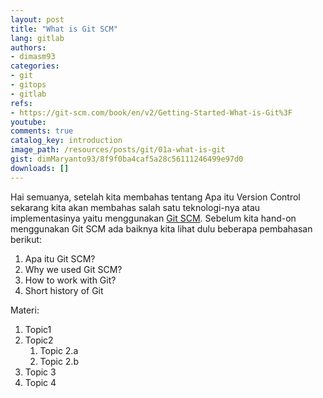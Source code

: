 ```yaml
---
layout: post
title: "What is Git SCM"
lang: gitlab
authors:
- dimasm93
categories:
- git
- gitops
- gitlab
refs: 
- https://git-scm.com/book/en/v2/Getting-Started-What-is-Git%3F
youtube: 
comments: true
catalog_key: introduction
image_path: /resources/posts/git/01a-what-is-git
gist: dimMaryanto93/8f9f0ba4caf5a28c56111246499e97d0
downloads: []
---
```


Hai semuanya, setelah kita membahas tentang Apa itu Version Control sekarang kita akan membahas salah satu teknologi-nya atau implementasinya yaitu menggunakan [Git SCM](https://git-scm.com). Sebelum kita hand-on menggunakan Git SCM ada baiknya kita lihat dulu beberapa pembahasan berikut:

1. Apa itu Git SCM?
2. Why we used Git SCM?
3. How to work with Git?
4. Short history of Git

<!--more-->

Materi: 

1. Topic1
2. Topic2
    1. Topic 2.a
    2. Topic 2.b
3. Topic 3
4. Topic 4
